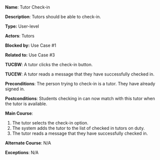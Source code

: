 **Name**: Tutor Check-in

**Description**: Tutors should be able to check-in.

**Type:** User-level

**Actors**: Tutors

**Blocked by:** Use Case #1

**Related to:** Use Case #3

**TUCBW**: A tutor clicks the check-in button.

**TUCEW**: A tutor reads a message that they have successfully checked in.

**Preconditions**: The person trying to check-in is a tutor. They have already signed in.

**Postconditions**: Students checking in can now match with this tutor when the tutor is available.

**Main Course**:

1. The tutor selects the check-in option.
2. The system adds the tutor to the list of checked in tutors on duty.
3. The tutor reads a message that they have successfully checked in.

**Alternate Course**: N/A

**Exceptions**: N/A
